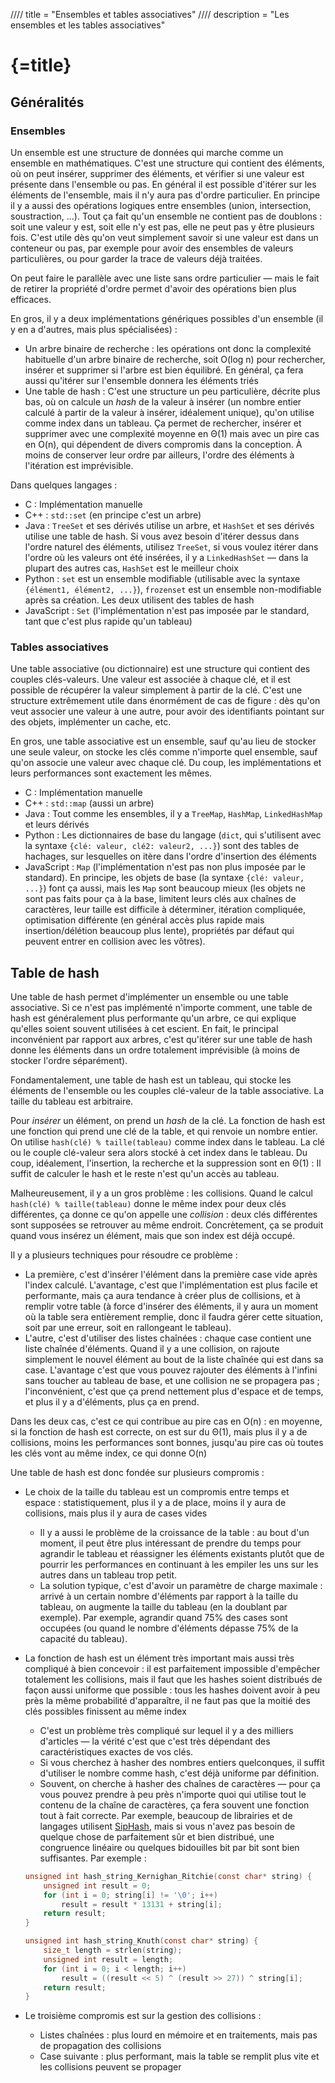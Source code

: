 //// title = "Ensembles et tables associatives"
//// description = "Les ensembles et les tables associatives"

# {=title}

## Généralités
### Ensembles

Un ensemble est une structure de données qui marche comme un ensemble en mathématiques. C'est une structure qui contient des éléments, où on peut insérer, supprimer des éléments, et vérifier si une valeur est présente dans l'ensemble ou pas. En général il est possible d'itérer sur les éléments de l'ensemble, mais il n'y aura pas d'ordre particulier. En principe il y a aussi des opérations logiques entre ensembles (union, intersection, soustraction, …). Tout ça fait qu'un ensemble ne contient pas de doublons : soit une valeur y est, soit elle n'y est pas, elle ne peut pas y être plusieurs fois. C'est utile dès qu'on veut simplement savoir si une valeur est dans un conteneur ou pas, par exemple pour avoir des ensembles de valeurs particulières, ou pour garder la trace de valeurs déjà traitées.

On peut faire le parallèle avec une liste sans ordre particulier — mais le fait de retirer la propriété d'ordre permet d'avoir des opérations bien plus efficaces.

En gros, il y a deux implémentations génériques possibles d'un ensemble (il y en a d'autres, mais plus spécialisées) :

- Un arbre binaire de recherche : les opérations ont donc la complexité habituelle d'un arbre binaire de recherche, soit O(log n) pour rechercher, insérer et supprimer si l'arbre est bien équilibré. En général, ça fera aussi qu'itérer sur l'ensemble donnera les éléments triés
- Une table de hash : C'est une structure un peu particulière, décrite plus bas, où on calcule un *hash* de la valeur à insérer (un nombre entier calculé à partir de la valeur à insérer, idéalement unique), qu'on utilise comme index dans un tableau. Ça permet de rechercher, insérer et supprimer avec une complexité moyenne en Θ(1) mais avec un pire cas en O(n), qui dépendent de divers compromis dans la conception. À moins de conserver leur ordre par ailleurs, l'ordre des éléments à l'itération est imprévisible.

Dans quelques langages :

- C : Implémentation manuelle
- C++ : `std::set` (en principe c'est un arbre)
- Java : `TreeSet` et ses dérivés utilise un arbre, et `HashSet` et ses dérivés utilise une table de hash. Si vous avez besoin d'itérer dessus dans l'ordre naturel des éléments, utilisez `TreeSet`, si vous voulez itérer dans l'ordre où les valeurs ont été insérées, il y a `LinkedHashSet` — dans la plupart des autres cas, `HashSet` est le meilleur choix
- Python : `set` est un ensemble modifiable (utilisable avec la syntaxe `{élément1, élément2, ...}`), `frozenset` est un ensemble non-modifiable après sa création. Les deux utilisent des tables de hash
- JavaScript : `Set` (l'implémentation n'est pas imposée par le standard, tant que c'est plus rapide qu'un tableau)

### Tables associatives

Une table associative (ou dictionnaire) est une structure qui contient des couples clés-valeurs. Une valeur est associée à chaque clé, et il est possible de récupérer la valeur simplement à partir de la clé. C'est une structure extrêmement utile dans énormément de cas de figure : dès qu'on veut associer une valeur à une autre, pour avoir des identifiants pointant sur des objets, implémenter un cache, etc.

En gros, une table associative est un ensemble, sauf qu'au lieu de stocker une seule valeur, on stocke les clés comme n'importe quel ensemble, sauf qu'on associe une valeur avec chaque clé. Du coup, les implémentations et leurs performances sont exactement les mêmes.

- C : Implémentation manuelle
- C++ : `std::map` (aussi un arbre)
- Java : Tout comme les ensembles, il y a `TreeMap`, `HashMap`, `LinkedHashMap` et leurs dérivés
- Python : Les dictionnaires de base du langage (`dict`, qui s'utilisent avec la syntaxe `{clé: valeur, clé2: valeur2, ...}`) sont des tables de hachages, sur lesquelles on itère dans l'ordre d'insertion des éléments
- JavaScript : `Map` (l'implémentation n'est pas non plus imposée par le standard). En principe, les objets de base (la syntaxe `{clé: valeur, ...}`) font ça aussi, mais les `Map` sont beaucoup mieux (les objets ne sont pas faits pour ça à la base, limitent leurs clés aux chaînes de caractères, leur taille est difficile à déterminer, itération compliquée, optimisation différente (en général accès plus rapide mais insertion/délétion beaucoup plus lente), propriétés par défaut qui peuvent entrer en collision avec les vôtres).

## Table de hash

Une table de hash permet d'implémenter un ensemble ou une table associative. Si ce n'est pas implémenté n'importe comment, une table de hash est généralement plus performante qu'un arbre, ce qui explique qu'elles soient souvent utilisées à cet escient. En fait, le principal inconvénient par rapport aux arbres, c'est qu'itérer sur une table de hash donne les éléments dans un ordre totalement imprévisible (à moins de stocker l'ordre séparément).

Fondamentalement, une table de hash est un tableau, qui stocke les éléments de l'ensemble ou les couples clé-valeur de la table associative. La taille du tableau est arbitraire.

Pour *insérer* un élément, on prend un *hash* de la clé. La fonction de hash est une fonction qui prend une clé de la table, et qui renvoie un nombre entier. On utilise `hash(clé) % taille(tableau)` comme index dans le tableau. La clé ou le couple clé-valeur sera alors stocké à cet index dans le tableau. Du coup, idéalement, l'insertion, la recherche et la suppression sont en Θ(1) : Il suffit de calculer le hash et le reste n'est qu'un accès au tableau.

Malheureusement, il y a un gros problème : les collisions. Quand le calcul `hash(clé) % taille(tableau)` donne le même index pour deux clés différentes, ça donne ce qu'on appelle une *collision* : deux clés différentes sont supposées se retrouver au même endroit. Concrètement, ça se produit quand vous insérez un élément, mais que son index est déjà occupé.

Il y a plusieurs techniques pour résoudre ce problème :

- La première, c'est d'insérer l'élément dans la première case vide après l'index calculé. L'avantage, c'est que l'implémentation est plus facile et performante, mais ça aura tendance à créer plus de collisions, et à remplir votre table (à force d'insérer des éléments, il y aura un moment où la table sera entièrement remplie, donc il faudra gérer cette situation, soit par une erreur, soit en rallongeant le tableau).
- L'autre, c'est d'utiliser des listes chaînées : chaque case contient une liste chaînée d'éléments. Quand il y a une collision, on rajoute simplement le nouvel élément au bout de la liste chaînée qui est dans sa case. L'avantage c'est que vous pouvez rajouter des éléments à l'infini sans toucher au tableau de base, et une collision ne se propagera pas ; l'inconvénient, c'est que ça prend nettement plus d'espace et de temps, et plus il y a d'éléments, plus ça en prend.

Dans les deux cas, c'est ce qui contribue au pire cas en O(n) : en moyenne, si la fonction de hash est correcte, on est sur du Θ(1), mais plus il y a de collisions, moins les performances sont bonnes, jusqu'au pire cas où toutes les clés vont au même index, ce qui donne O(n)

Une table de hash est donc fondée sur plusieurs compromis :

- Le choix de la taille du tableau est un compromis entre temps et espace : statistiquement, plus il y a de place, moins il y aura de collisions, mais plus il y aura de cases vides
	- Il y a aussi le problème de la croissance de la table : au bout d'un moment, il peut être plus intéressant de prendre du temps pour agrandir le tableau et réassigner les éléments existants plutôt que de pourrir les performances en continuant à les empiler les uns sur les autres dans un tableau trop petit.
	- La solution typique, c'est d'avoir un paramètre de charge maximale : arrivé à un certain nombre d'éléments par rapport à la taille du tableau, on augmente la taille du tableau (en la doublant par exemple). Par exemple, agrandir quand 75% des cases sont occupées (ou quand le nombre d'éléments dépasse 75% de la capacité du tableau).
- La fonction de hash est un élément très important mais aussi très compliqué à bien concevoir : il est parfaitement impossible d'empêcher totalement les collisions, mais il faut que les hashes soient distribués de façon aussi uniforme que possible : tous les hashes doivent avoir à peu près la même probabilité d'apparaître, il ne faut pas que la moitié des clés possibles finissent au même index
	- C'est un problème très compliqué sur lequel il y a des milliers d'articles — la vérité c'est que c'est très dépendant des caractéristiques exactes de vos clés.
	- Si vous cherchez à hasher des nombres entiers quelconques, il suffit d'utiliser le nombre comme hash, c'est déjà uniforme par définition.
	- Souvent, on cherche à hasher des chaînes de caractères — pour ça vous pouvez prendre à peu près n'importe quoi qui utilise tout le contenu de la chaîne de caractères, ça fera souvent une fonction tout à fait correcte. Par exemple, beaucoup de librairies et de langages utilisent [SipHash](https://github.com/veorq/SipHash), mais si vous n'avez pas besoin de quelque chose de parfaitement sûr et bien distribué, une congruence linéaire ou quelques bidouilles bit par bit sont bien suffisantes. Par exemple :

	```c
	unsigned int hash_string_Kernighan_Ritchie(const char* string) {
		unsigned int result = 0;
		for (int i = 0; string[i] != '\0'; i++)
			result = result * 13131 + string[i];
		return result;
	}

	unsigned int hash_string_Knuth(const char* string) {
		size_t length = strlen(string);
		unsigned int result = length;
		for (int i = 0; i < length; i++)
			result = ((result << 5) ^ (result >> 27)) ^ string[i];
		return result;
	}
	```
- Le troisième compromis est sur la gestion des collisions :
	- Listes chaînées : plus lourd en mémoire et en traitements, mais pas de propagation des collisions
	- Case suivante : plus performant, mais la table se remplit plus vite et les collisions peuvent se propager
